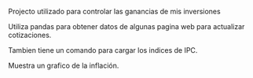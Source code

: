 Projecto utilizado para controlar las ganancias de mis inversiones

Utiliza pandas para obtener datos de algunas pagina web para actualizar cotizaciones.

Tambien tiene un comando para cargar los indices de IPC.

Muestra un grafico de la inflación.
